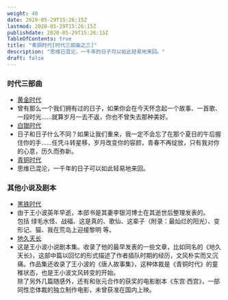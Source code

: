 ```yaml
---
weight: 40
date: 2020-05-29T15:26:15Z
lastmod: 2020-05-29T15:26:15Z
publishdate: 2020-05-29T15:26:15Z
TableOfContents: true
title: "青铜时代[时代三部曲之三]"
description: "思维已混沦，一千年的日子可以如此轻易地来回。"
draft: false
---
```

### 时代三部曲

*   [黄金时代](/novel/gold/)
*   曾有那么一个我们拥有过的日子，如果你会在今天怀念起一个故事、一首歌、一段时光……就算岁月一去不返，你也不曾失去那种美好。
*   [白银时代](/novel/silver/)
*   日子和日子什么不同？如果让我们重来，我一定不会忘了在那个夏日的午后握住你的手……任凭斗转星移，岁月改变你的容颜，青春不再绽放，只有我对你的心意，历久而弥新。
*   [青铜时代](/novel/copper/)
*   思维已混沦，一千年的日子可以如此轻易地来回。

### 其他小说及剧本

*   [黑铁时代](/novel/iron/)
*   由于王小波英年早逝，本部书是其妻李银河博士在其逝世后整理发表的。  
    包括 绿毛水怪、战福、这是真的、歌仙、这辈子（附录：最灿烂的阳光）、变形记、猫、我在荒岛上迎接黎明 等。
*   [地久天长](/novel/forever/)
*   这是王小波小说剧本集。收录了他的最早发表的一些文章，比如同名的《地久天长》，这部中篇以回忆的形式描述了作者插队时期的经历，文风朴实而又沉痛。作品集还收录了王小波的《唐人故事集》，这种体裁是《青铜时代》的童稚状态，也是王小波文风转变的开始。  
    除了另外几篇随感外，还有和张元合作的获奖的电影剧本《东宫·西宫》，一部同性恋体裁的独立制作电影，未曾获准在国内上映。

